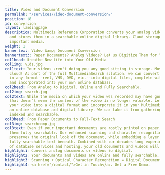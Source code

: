 ```yaml
---
title: Video and Document Conversion
permalink: "/services/video-document-conversion/"
position: 18
id: conversion
layout: landingpage
description: Multimedia Reference Corporation converts your analog videos and documents
  and stores them in a searchable online digital library. Cloud storage for all your
  important media.
weight: 1
bannertext: Video &amp; Document Conversion
bannertext2: Paper Documents? Analog Videos? Let us Digitize Them for You
col1head: Breathe New Life into Your Old Media
col1img: vids.jpg
col1text: Your videos aren't doing you any good sitting in storage. Move them to the
  cloud! As part of the full MultimediaSearch solution, we can convert your old videos
  in any format--reel, VHS, DVD, etc.--into digital files, complete with transcripts,
  and incorporated into your own online database.
col2head: From Analog to Digital. Online and Fully Searchable.
col2img: search.jpg
col2text: While the media on which your video was recorded may have gone out of date,
  that doesn't mean the content of the video is no longer valuable. Let us convert
  your video into a digital format and incorporate it in your MultimediaSearch site,
  an online database and digital library. We can take it from gathering dust to fully
  indexed and searchable.
col3head: From Paper Documents to Full-Text Search
col3img: searchcomp.jpg
col3text: Even if your important documents are mostly printed on paper, we can make
  them fully searchable. Our enhanced scanning and character recognition technology
  preserves the original look of the document, while embedding a layer of hidden,
  fully-searchable text beneath. Combined with our decades-long experience as providers
  of database services and hosting, your old documents and videos will live on.
highlight1: Convert analog documents or videos to digital.
highlight2: Your documents and videos are online and fully searchable.
highlight3: Scanning + Optical Character Recognition = Digital Documents.
highlight4: <a href="/contact/">Get in Touch</a>. Get a Free Demo.
---
```


